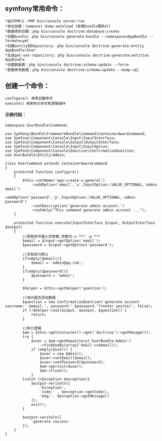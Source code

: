 ## symfony常用命令：

	*运行PHP上：PHP bin/console server:run
	*自动加载：composer dump-autoload (新增bundle需执行)
	*数据库的创建：php bin/console doctrine:database:create 
	*创建bundle: php bin/console generate:bundle --namespace=AppBundle --formate=yml
	*创建entity和Repository: php bin/console doctrine:generate:entity AppBundle:User
	*生成get-set-repository: php bin/console doctrine:generate:entities AppBundle
	*创建数据表：php bin/console doctrine:schema:update --force
	*查看修改数据：php bin/console doctrine:schema:update --dump-sql


## 创建一个命令：

    configure() 用来创建命令
    execute(）用来执行命令和逻辑操作

#### 示例代码：

	namespace UserBundle\Command;
	
	use Symfony\Bundle\FrameworkBundle\Command\ContainerAwareCommand;
	use Symfony\Component\Console\Input\InputInterface;
	use Symfony\Component\Console\Output\OutputInterface;
	use Symfony\Component\Console\Input\InputOption;
	use Symfony\Component\Console\Question\ConfirmationQuestion;
	use UserBundle\Entity\Admin;
	
	class UserCommand extends ContainerAwareCommand
	{
	    protected function configure()
	    {
	        $this->setName('app:create-u:general')
	            ->addOption('email','u',InputOption::VALUE_OPTIONAL,'admin email')
	            ->addOption('password','p',InputOption::VALUE_OPTIONAL,'admin password')
	            ->setDescription('generate admin account.')
	            ->setHelp("This command generate admin account ...");
	    }
	
	    protected function execute(InputInterface $input, OutputInterface $output)
	    {
	        //获取命令输入的参数,参数为-u *** -p ***
	        $email = $input->getOption('email');
	        $password = $input->getOption('password');
	
	        //没有执行默认
	        if(empty($email)){
	            $email = 'admin@qq.com';
	        }
	        if(empty($password)){
	            $password = 'admin';
	        }
	
	        $helper = $this->getHelper('question');
	
	        //询问是否添加数据
	        $question = new ConfirmationQuestion('generate account username:'.$email.', password:'.$password.'?(enter yes|no)', false);
	        if (!$helper->ask($input, $output, $question)) {
	            return;
	        }
	
	        //执行逻辑
	        $em = $this->getContainer()->get('doctrine')->getManager();
	        try {
	            $user = $em->getRepository('UserBundle:Admin')
	                ->findOneBy(array('email'=>$email));
	            if (empty($user)) {
	                $user = new Admin();
	                $user->setEmail($email);
	                $user->setPassword($password);
	                $em->persist($user);
	                $em->flush();
	            }
	        }catch (\Exception $exception){
	            $output->writeln([
	                'Exception',
	                'code:' . $exception->getCode(),
	                'msg:'. $exception->getMessage()
	            ]);
	            exit();
	        }
	
	        $output->writeln([
	            'generate success'
	        ]);
	    }
	}

